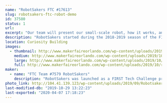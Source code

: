 ```yaml
---
name: "RobotSakers FTC #17613"
slug: robotsakers-ftc-robot-demo
id: 37580
status: 1
url: 
excerpt: "Our team will present our small-scale robot, how it works, and how you can get involved in FIRST to work with your own team and build a robot."
description: "RobotSakers started during the 2018-2019 season of the FIRST Tech Challenge and developed a robot to compete in the year's game, Rover Ruckus. After experiencing our first season and learning the ropes of robotics, our dedication to spreading STEM skyrocketed and we want to extend our mission to Maker Faire by demoing our robot. Our exhibit will showcase our bot, how we built it, and how you can get involved in FIRST."
location: Curiosity Building
images:
  - thumbnail: http://www.makerfaireorlando.com/wp-content/uploads/2019/10/robot.jpg
    medium: http://www.makerfaireorlando.com/wp-content/uploads/2019/10/robot.jpg
    large: http://www.makerfaireorlando.com/wp-content/uploads/2019/10/robot.jpg
    full: http://www.makerfaireorlando.com/wp-content/uploads/2019/10/robot.jpg
maker:
  - name: "FTC Team #7579 RobotSakers"
    description: "RobotSakers was launched as a FIRST Tech Challenge program by a group of students with an interest in engineering and robotics.  Our team’s mission is to inspire young people to become leaders in Science, Technology, Engineering, and Mathematics by developing partnerships with industry professionals to solve annual engineering challenges put forth by FIRST.  We are building a foundation of technical skills, social skills, and values to create leaders in the STEM community."
photo_link: http://104.41.139.123/wp-content/uploads/2019/09/Robotsakers-logo.png
last-modified-db: "2019-10-29 13:22:23"
last-exported: "2020-04-07 17:18:23"
---
```

